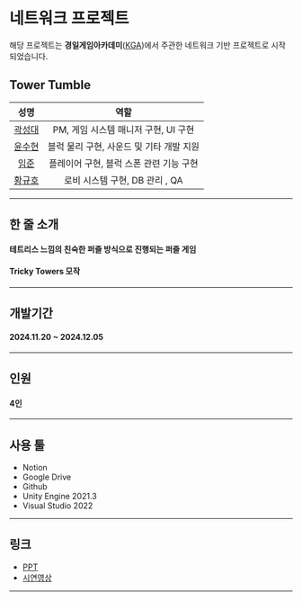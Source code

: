 # 네트워크 프로젝트

해당 프로젝트는 **경일게임아카데미**([KGA](https://www.kiweb.or.kr/smart/?utm_source=google&utm_medium=SA&utm_campaign=january&ACE_REF=adwords_g&ACE_KW=%EA%B2%BD%EC%9D%BC%EA%B2%8C%EC%9E%84%EC%95%84%EC%B9%B4%EB%8D%B0%EB%AF%B8&gad_source=1&gclid=Cj0KCQiA4-y8BhC3ARIsAHmjC_FjejOpjCQL4z7sRRsidSE6QCxjiON6ZZyuKf8SgyUgaqZzVtG5uOoaAsoBEALw_wcB))에서 주관한 네트워크 기반 프로젝트로 시작되었습니다. 

## Tower Tumble

|성명|역할|
|:---:|:---:|
| [곽성대](https://github.com/tjdeo1102) |   PM, 게임 시스템 매니저 구현, UI 구현   |
| [윤수현](https://github.com/KimSu-70) |  블럭 물리 구현, 사운드 및 기타 개발 지원  |
| [임준](https://github.com/pang826) |  플레이어 구현, 블럭 스폰 관련 기능 구현 |
| [황규호](https://github.com/leesiyeon99) | 로비 시스템 구현, DB 관리 , QA |
---

## 한 줄 소개
#### 테트리스 느낌의 친숙한 퍼즐 방식으로 진행되는 퍼즐 게임
#### Tricky Towers 모작
---
## 개발기간
#### 2024.11.20 ~ 2024.12.05
---
## 인원
#### 4인
---
## 사용 툴
+ Notion
+ Google Drive
+ Github
+ Unity Engine 2021.3
+ Visual Studio 2022
--- 
## 링크
+ [PPT](https://drive.google.com/file/d/12ZloVz1fNbw7fjFR6-7kDQ2n2m6T7d-Y/view?usp=drive_link)
+ [시연영상](https://www.youtube.com/watch?v=RyzszKiiTKU)
---
